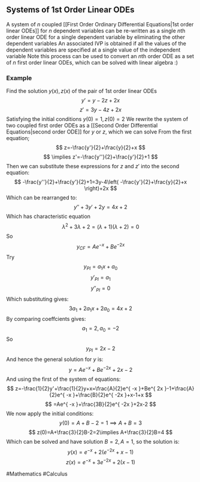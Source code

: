 ## Systems of 1st Order Linear ODEs
A system of $n$ coupled [[First Order Ordinary Differential Equations|1st order linear ODEs]] for $n$ dependent variables can be re-written as a single $n$th order linear ODE for a single dependent variable by eliminating the other dependent variables
An associated IVP is obtained if all the values of the dependent variables are specified at a single value of the independent variable
Note this process can be used to convert an $n$th order ODE as a set of $n$ first order linear ODEs, which can be solved with linear algebra :)
### Example
Find the solution $y(x),z(x)$ of the pair of 1st order linear ODEs
$$
y'=y-2z+2x
$$
$$
 z'=3y-4z+2x
$$
Satisfying the initial conditions $y(0)=1,z(0)=2$
We rewrite the system of two coupled first order ODEs as a [[Second Order Differential Equations|second order ODE]] for $y$ or $z$, which we can solve
From the first equation;
$$
z=-\frac{y'}{2}+\frac{y}{2}+x
$$
$$
\implies z'=-\frac{y''}{2}+\frac{y'}{2}+1
$$
Then we can substitute these expressions for $z$ and $z'$ into the second equation:
$$
-\frac{y''}{2}+\frac{y'}{2}+1=3y-4\left( -\frac{y'}{2}+\frac{y}{2}+x \right)+2x
$$
Which can be rearranged to:
$$
y''+3y'+2y=4x+2
$$
Which has characteristic equation
$$
\lambda^{2}+3\lambda+2=(\lambda+1)(\lambda+2)=0
$$
So 
$$
y_{CF}=Ae^{ -x }+Be^{ -2x }
$$
Try
$$
y_{PI}=a_{1}x+a_{0}
$$
$$
y'_{PI}=a_{1}
$$
$$
y''_{PI}=0
$$
Which substituting gives:
$$
3a_{1}+2a_{1}x+2a_{0}=4x+2
$$
By comparing coeffcients gives:
$$
a_{1}=2,a_{0}=-2
$$
So 
$$
y_{PI}=2x-2
$$
And hence the general solution for $y$ is:
$$
y=Ae^{ -x }+Be^{ -2x }+2x-2
$$
And using the first of the system of equations:
$$
z=-\frac{1}{2}y'+\frac{1}{2}y+x=\frac{A}{2}e^{ -x }+Be^{ 2x }-1+\frac{A}{2}e^{ -x }+\frac{B}{2}e^{ -2x }+x-1+x
$$
$$
=Ae^{ -x }+\frac{3B}{2}e^{ -2x }+2x-2
$$
We now apply the initial conditions:
$$
y(0)=A+B-2=1\implies A+B=3
$$
$$
z(0)=A+\frac{3}{2}B-2=2\implies A+\frac{3}{2}B=4
$$
Which can be solved and have solution $B=2,A=1$, so the solution is:
$$
y(x)=e^{ -x }+2(e^{ -2x }+x-1)
$$
$$
z(x)=e^{ -x }+3e^{ -2x }+2(x-1)
$$

#Mathematics #Calculus 